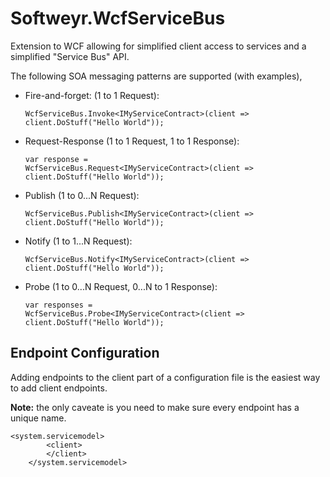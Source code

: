 Softweyr.WcfServiceBus
======================

Extension to WCF allowing for simplified client access to services and a simplified &quot;Service Bus&quot; API.

The following SOA messaging patterns are supported (with examples),

* Fire-and-forget: (1 to 1 Request):

    <code>WcfServiceBus.Invoke&lt;IMyServiceContract&gt;(client => client.DoStuff("Hello World"));</code>

* Request-Response (1 to 1 Request, 1 to 1 Response):

    <code>var response = WcfServiceBus.Request&lt;IMyServiceContract&gt;(client => client.DoStuff("Hello World"));</code>

* Publish (1 to 0...N Request):

    <code>WcfServiceBus.Publish&lt;IMyServiceContract&gt;(client => client.DoStuff("Hello World"));</code>

* Notify (1 to 1...N Request):

    <code>WcfServiceBus.Notify&lt;IMyServiceContract&gt;(client => client.DoStuff("Hello World"));</code>

* Probe (1 to 0...N Request, 0...N to 1 Response):

    <code>var responses = WcfServiceBus.Probe&lt;IMyServiceContract&gt;(client => client.DoStuff("Hello World"));</code>

Endpoint Configuration
----------------------

<p>Adding endpoints to the client part of a configuration file is the easiest way to add client endpoints.<p>
<p>
    <b>Note:</b> the only caveate is you need to make sure every endpoint has a unique name.
</p>
<p><code>&lt;system.servicemodel&gt;
        &lt;client&gt;
        &lt;/client&gt;
    &lt;/system.servicemodel&gt;</code></p>